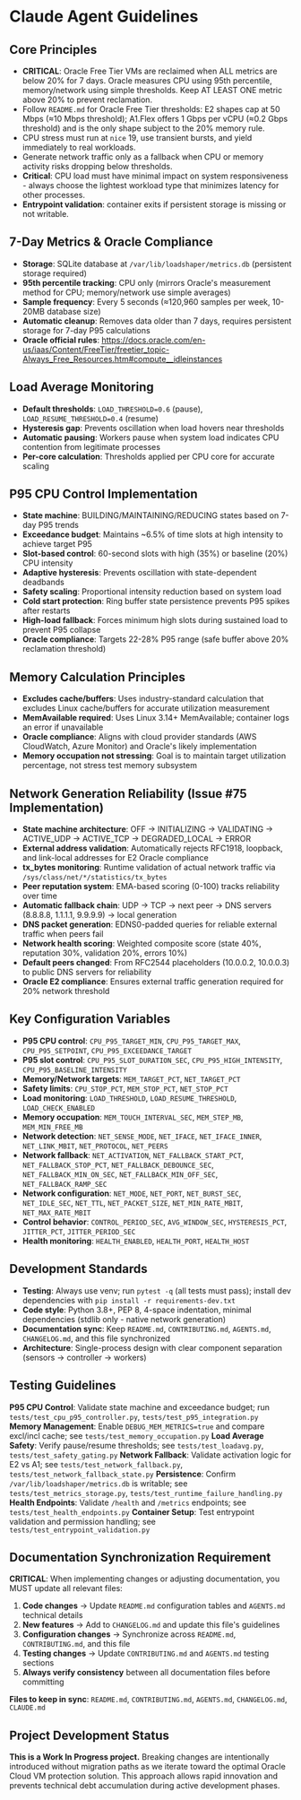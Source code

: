 # Claude Agent Guidelines

## Core Principles
- **CRITICAL**: Oracle Free Tier VMs are reclaimed when ALL metrics are below 20% for 7 days. Oracle measures CPU using 95th percentile, memory/network using simple thresholds. Keep AT LEAST ONE metric above 20% to prevent reclamation.
- Follow `README.md` for Oracle Free Tier thresholds: E2 shapes cap at 50 Mbps (≈10 Mbps threshold); A1.Flex offers 1 Gbps per vCPU (≈0.2 Gbps threshold) and is the only shape subject to the 20% memory rule.
- CPU stress must run at `nice` 19, use transient bursts, and yield immediately to real workloads.
- Generate network traffic only as a fallback when CPU or memory activity risks dropping below thresholds.
- **Critical**: CPU load must have minimal impact on system responsiveness - always choose the lightest workload type that minimizes latency for other processes.
- **Entrypoint validation**: container exits if persistent storage is missing or not writable.

## 7-Day Metrics & Oracle Compliance
- **Storage**: SQLite database at `/var/lib/loadshaper/metrics.db` (persistent storage required)
- **95th percentile tracking**: CPU only (mirrors Oracle's measurement method for CPU; memory/network use simple averages)
- **Sample frequency**: Every 5 seconds (≈120,960 samples per week, 10-20MB database size)
- **Automatic cleanup**: Removes data older than 7 days, requires persistent storage for 7-day P95 calculations
- **Oracle official rules**: https://docs.oracle.com/en-us/iaas/Content/FreeTier/freetier_topic-Always_Free_Resources.htm#compute__idleinstances

## Load Average Monitoring
- **Default thresholds**: `LOAD_THRESHOLD=0.6` (pause), `LOAD_RESUME_THRESHOLD=0.4` (resume)
- **Hysteresis gap**: Prevents oscillation when load hovers near thresholds
- **Automatic pausing**: Workers pause when system load indicates CPU contention from legitimate processes
- **Per-core calculation**: Thresholds applied per CPU core for accurate scaling

## P95 CPU Control Implementation
- **State machine**: BUILDING/MAINTAINING/REDUCING states based on 7-day P95 trends
- **Exceedance budget**: Maintains ~6.5% of time slots at high intensity to achieve target P95
- **Slot-based control**: 60-second slots with high (35%) or baseline (20%) CPU intensity
- **Adaptive hysteresis**: Prevents oscillation with state-dependent deadbands
- **Safety scaling**: Proportional intensity reduction based on system load
- **Cold start protection**: Ring buffer state persistence prevents P95 spikes after restarts
- **High-load fallback**: Forces minimum high slots during sustained load to prevent P95 collapse
- **Oracle compliance**: Targets 22-28% P95 range (safe buffer above 20% reclamation threshold)

## Memory Calculation Principles
- **Excludes cache/buffers**: Uses industry-standard calculation that excludes Linux cache/buffers for accurate utilization measurement
- **MemAvailable required**: Uses Linux 3.14+ MemAvailable; container logs an error if unavailable
- **Oracle compliance**: Aligns with cloud provider standards (AWS CloudWatch, Azure Monitor) and Oracle's likely implementation
- **Memory occupation not stressing**: Goal is to maintain target utilization percentage, not stress test memory subsystem

## Network Generation Reliability (Issue #75 Implementation)
- **State machine architecture**: OFF → INITIALIZING → VALIDATING → ACTIVE_UDP → ACTIVE_TCP → DEGRADED_LOCAL → ERROR
- **External address validation**: Automatically rejects RFC1918, loopback, and link-local addresses for E2 Oracle compliance
- **tx_bytes monitoring**: Runtime validation of actual network traffic via `/sys/class/net/*/statistics/tx_bytes`
- **Peer reputation system**: EMA-based scoring (0-100) tracks reliability over time
- **Automatic fallback chain**: UDP → TCP → next peer → DNS servers (8.8.8.8, 1.1.1.1, 9.9.9.9) → local generation
- **DNS packet generation**: EDNS0-padded queries for reliable external traffic when peers fail
- **Network health scoring**: Weighted composite score (state 40%, reputation 30%, validation 20%, errors 10%)
- **Default peers changed**: From RFC2544 placeholders (10.0.0.2, 10.0.0.3) to public DNS servers for reliability
- **Oracle E2 compliance**: Ensures external traffic generation required for 20% network threshold

## Key Configuration Variables
- **P95 CPU control**: `CPU_P95_TARGET_MIN`, `CPU_P95_TARGET_MAX`, `CPU_P95_SETPOINT`, `CPU_P95_EXCEEDANCE_TARGET`
- **P95 slot control**: `CPU_P95_SLOT_DURATION_SEC`, `CPU_P95_HIGH_INTENSITY`, `CPU_P95_BASELINE_INTENSITY`
- **Memory/Network targets**: `MEM_TARGET_PCT`, `NET_TARGET_PCT`
- **Safety limits**: `CPU_STOP_PCT`, `MEM_STOP_PCT`, `NET_STOP_PCT`
- **Load monitoring**: `LOAD_THRESHOLD`, `LOAD_RESUME_THRESHOLD`, `LOAD_CHECK_ENABLED`
- **Memory occupation**: `MEM_TOUCH_INTERVAL_SEC`, `MEM_STEP_MB`, `MEM_MIN_FREE_MB`
- **Network detection**: `NET_SENSE_MODE`, `NET_IFACE`, `NET_IFACE_INNER`, `NET_LINK_MBIT`, `NET_PROTOCOL`, `NET_PEERS`
- **Network fallback**: `NET_ACTIVATION`, `NET_FALLBACK_START_PCT`, `NET_FALLBACK_STOP_PCT`, `NET_FALLBACK_DEBOUNCE_SEC`, `NET_FALLBACK_MIN_ON_SEC`, `NET_FALLBACK_MIN_OFF_SEC`, `NET_FALLBACK_RAMP_SEC`
- **Network configuration**: `NET_MODE`, `NET_PORT`, `NET_BURST_SEC`, `NET_IDLE_SEC`, `NET_TTL`, `NET_PACKET_SIZE`, `NET_MIN_RATE_MBIT`, `NET_MAX_RATE_MBIT`
- **Control behavior**: `CONTROL_PERIOD_SEC`, `AVG_WINDOW_SEC`, `HYSTERESIS_PCT`, `JITTER_PCT`, `JITTER_PERIOD_SEC`
- **Health monitoring**: `HEALTH_ENABLED`, `HEALTH_PORT`, `HEALTH_HOST`

## Development Standards
- **Testing**: Always use venv; run `pytest -q` (all tests must pass); install dev dependencies with `pip install -r requirements-dev.txt`
- **Code style**: Python 3.8+, PEP 8, 4-space indentation, minimal dependencies (stdlib only - native network generation)
- **Documentation sync**: Keep `README.md`, `CONTRIBUTING.md`, `AGENTS.md`, `CHANGELOG.md`, and this file synchronized
- **Architecture**: Single-process design with clear component separation (sensors → controller → workers)

## Testing Guidelines
**P95 CPU Control**: Validate state machine and exceedance budget; run `tests/test_cpu_p95_controller.py`, `tests/test_p95_integration.py`
**Memory Management**: Enable `DEBUG_MEM_METRICS=true` and compare excl/incl cache; see `tests/test_memory_occupation.py`
**Load Average Safety**: Verify pause/resume thresholds; see `tests/test_loadavg.py`, `tests/test_safety_gating.py`
**Network Fallback**: Validate activation logic for E2 vs A1; see `tests/test_network_fallback.py`, `tests/test_network_fallback_state.py`
**Persistence**: Confirm `/var/lib/loadshaper/metrics.db` is writable; see `tests/test_metrics_storage.py`, `tests/test_runtime_failure_handling.py`
**Health Endpoints**: Validate `/health` and `/metrics` endpoints; see `tests/test_health_endpoints.py`
**Container Setup**: Test entrypoint validation and permission handling; see `tests/test_entrypoint_validation.py`

## Documentation Synchronization Requirement
**CRITICAL**: When implementing changes or adjusting documentation, you MUST update all relevant files:
1. **Code changes** → Update `README.md` configuration tables and `AGENTS.md` technical details
2. **New features** → Add to `CHANGELOG.md` and update this file's guidelines
3. **Configuration changes** → Synchronize across `README.md`, `CONTRIBUTING.md`, and this file
4. **Testing changes** → Update `CONTRIBUTING.md` and `AGENTS.md` testing sections
5. **Always verify consistency** between all documentation files before committing

**Files to keep in sync**: `README.md`, `CONTRIBUTING.md`, `AGENTS.md`, `CHANGELOG.md`, `CLAUDE.md`

## Project Development Status
**This is a Work In Progress project.** Breaking changes are intentionally introduced without migration paths as we iterate toward the optimal Oracle Cloud VM protection solution. This approach allows rapid innovation and prevents technical debt accumulation during active development phases.